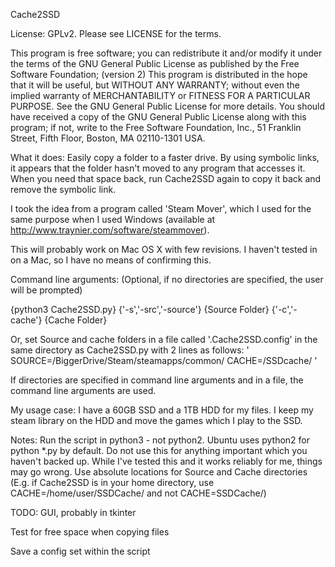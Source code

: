 Cache2SSD

License: GPLv2. Please see LICENSE for the terms.

This program is free software; you can redistribute it and/or modify
it under the terms of the GNU General Public License as published by
the Free Software Foundation; (version 2) 
This program is distributed in the hope that it will be useful,
but WITHOUT ANY WARRANTY; without even the implied warranty of
MERCHANTABILITY or FITNESS FOR A PARTICULAR PURPOSE. See the
GNU General Public License for more details.
You should have received a copy of the GNU General Public License along
with this program; if not, write to the Free Software Foundation, Inc.,
51 Franklin Street, Fifth Floor, Boston, MA 02110-1301 USA.

What it does: Easily copy a folder to a faster drive. By using symbolic links, it appears that the folder hasn't moved to any program that accesses it. When you need that space back, run Cache2SSD again to copy it back and remove the symbolic link.

I took the idea from a program called 'Steam Mover', which I used for the same purpose when I used Windows (available at http://www.traynier.com/software/steammover).

This will probably work on Mac OS X with few revisions. I haven't tested in on a Mac, so I have no means of confirming this.

Command line arguments: (Optional, if no directories are specified, the user will be prompted)

{python3 Cache2SSD.py} {'-s','-src','-source'} {Source Folder} {'-c','-cache'} {Cache Folder}

Or, set Source and cache folders in a file called '.Cache2SSD.config' in the same directory as Cache2SSD.py with 2 lines as follows:
'
SOURCE=/BiggerDrive/Steam/steamapps/common/
CACHE=/SSDcache/
'

If directories are specified in command line arguments and in a file, the command line arguments are used.


My usage case:
I have a 60GB SSD and a 1TB HDD for my files. I keep my steam library on the HDD and move the games which I play to the SSD.

Notes:
Run the script in python3 - not python2. Ubuntu uses python2 for python *.py by default.
Do not use this for anything important which you haven't backed up. While I've tested this and it works reliably for me, things may go wrong.
Use absolute locations for Source and Cache directories (E.g. if Cache2SSD is in your home directory, use CACHE=/home/user/SSDCache/ and not CACHE=SSDCache/)

TODO:
GUI, probably in tkinter

Test for free space when copying files

Save a config set within the script